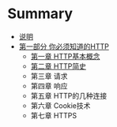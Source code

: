 # Summary

* [说明](README.md)
* [第一部分 你必须知道的HTTP](chapter1.md)
  * [第一章 HTTP基本概念](di-yi-zhang-bi-xu-zhi-dao-de-http-ji-ben-gai-nian.md)
  * [第二章 HTTP简史](di-er-zhang-http-jian-shi.md)
  * 第三章 请求
  * 第四章 响应
  * 第五章 HTTP的几种连接
  * 第六章 Cookie技术
  * 第七章 HTTPS

